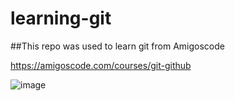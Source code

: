 # learning-git

##This repo was used to learn git from Amigoscode

https://amigoscode.com/courses/git-github

![image](https://user-images.githubusercontent.com/76272968/189547341-79d583e8-90a1-4358-af4c-ecf641615d06.png)
